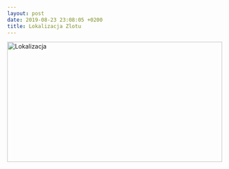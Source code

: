 ```yaml
---
layout: post
date: 2019-08-23 23:08:05 +0200
title: Lokalizacja Zlotu
---
```

<p><img src="https://i.imgur.com/QJaFdnt.jpg" alt="Lokalizacja" width="500" height="281" /></p>
